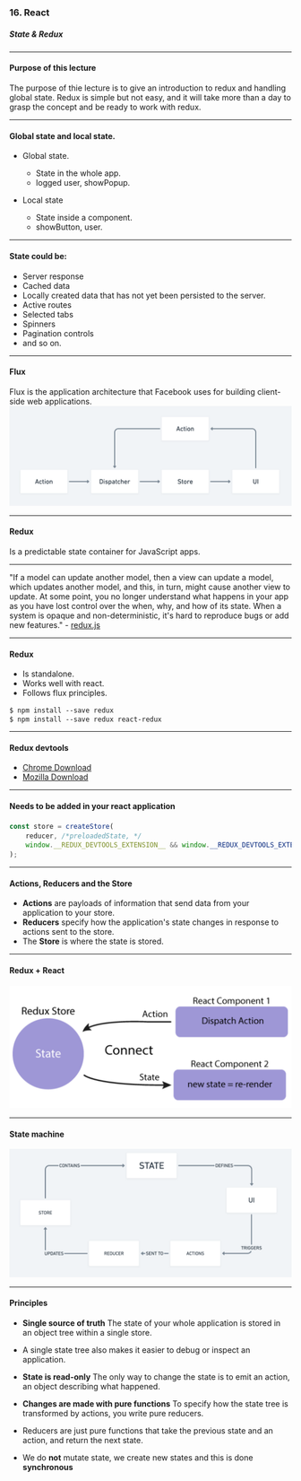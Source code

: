 ### 16. React
##### State & Redux

---

#### Purpose of this lecture
The purpose of thie lecture is to give an introduction to redux and handling global state. Redux is simple but not easy, and it will take more than a day to grasp the concept and be ready to work with redux.

---

#### Global state and local state.

* Global state.
  * State in the whole app.
  * logged user, showPopup.
	
* Local state
  * State inside a component.
  * showButton, user.

---

#### State could be:

* Server response
* Cached data
* Locally created data that has not yet been persisted to the server.
* Active routes
* Selected tabs
* Spinners
* Pagination controls
* and so on.

---

#### Flux
Flux is the application architecture that Facebook uses for building client-side web applications.
<img src="/media/react-images/react-16/flux.png" alt="flux">

---

#### Redux
Is a predictable state container for JavaScript apps.

---

"If a model can update another model, then a view can update a model, which updates another model, and this, in turn, might cause another view to update. At some point, you no longer understand what happens in your app as you have lost control over the when, why, and how of its state. When a system is opaque and non-deterministic, it's hard to reproduce bugs or add new features." - <a href="https://redux.js.org/introduction/motivation">redux.js</a>

---

#### Redux

* Is standalone.
* Works well with react.
* Follows flux principles.
```
$ npm install --save redux
$ npm install --save redux react-redux
```
---

#### Redux devtools

* <a href="https://chrome.google.com/webstore/detail/redux-devtools">Chrome Download</a>
* <a href="https://addons.mozilla.org/sv-SE/firefox/addon/reduxdevtools/">Mozilla Download</a>


---

#### Needs to be added in your react application
```JavaScript
const store = createStore(
	reducer, /*preloadedState, */
	window.__REDUX_DEVTOOLS_EXTENSION__ && window.__REDUX_DEVTOOLS_EXTENSION__()
);
```

---

#### Actions, Reducers and the Store

* **Actions** are payloads of information that send data from your application to your store.
* **Reducers** specify how the application's state changes in response to actions sent to the store.
* The **Store** is where the state is stored.


---

#### Redux + React
<img src="/media/react-images/react-16/React+Redux.png" alt="redux">

---

#### State machine
<img src="/media/react-images/react-16/StateMachine.png" alt="state machine">

---

#### Principles

* **Single source of truth** The state of your whole application is stored in an object tree within a single store.
* A single state tree also makes it easier to debug or inspect an application.

* **State is read-only** The only way to change the state is to emit an action, an object describing what happened.

* **Changes are made with pure functions** To specify how the state tree is transformed by actions, you write pure reducers.
* Reducers are just pure functions that take the previous state and an action, and return the next state.

* We do **not** mutate state, we create new states and this is done **synchronous**					